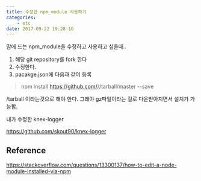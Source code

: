 ```yaml
---
title: 수정한 npm_module 사용하기
categories:
    - etc
date: 2017-09-22 19:28:10
---
```


맘에 드는 npm_module을 수정하고 사용하고 싶을때..

1. 해당 git repository를 fork 한다
2. 수정한다.
3. pacakge.json에 다음과 같이 등록

> npm install https://github.com/<username>/<repository>/tarball/master --save

/tarball 이라는것으로 해야 한다. 그래야 gz파일이라는 걸로 다운받아지면서 설치가 가능함.

내가 수정한 knex-logger

https://github.com/skout90/knex-logger

## Reference

https://stackoverflow.com/questions/13300137/how-to-edit-a-node-module-installed-via-npm